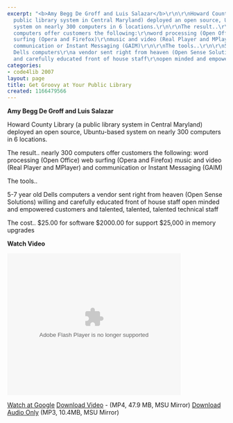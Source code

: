 ```yaml
---
excerpt: "<b>Amy Begg De Groff and Luis Salazar</b>\r\n\r\nHoward County Library (a
  public library system in Central Maryland) deployed an open source, Ubuntu-based
  system on nearly 300 computers in 6 locations.\r\n\r\nThe result..\r\nnearly 300
  computers offer customers the following:\r\nword processing (Open Office)\r\nweb
  surfing (Opera and Firefox)\r\nmusic and video (Real Player and MPlayer)\r\nand
  communication or Instant Messaging (GAIM)\r\n\r\nThe tools..\r\n\r\n5-7 year old
  Dells computers\r\na vendor sent right from heaven (Open Sense Solutions)\r\nwilling
  and carefully educated front of house staff\r\nopen minded and empowered customers\r"
categories:
- code4lib 2007
layout: page
title: Get Groovy at Your Public Library
created: 1166479566
---
```

<b>Amy Begg De Groff and Luis Salazar</b>

Howard County Library (a public library system in Central Maryland) deployed an open source, Ubuntu-based system on nearly 300 computers in 6 locations.

The result..
nearly 300 computers offer customers the following:
word processing (Open Office)
web surfing (Opera and Firefox)
music and video (Real Player and MPlayer)
and communication or Instant Messaging (GAIM)

The tools..

5-7 year old Dells computers
a vendor sent right from heaven (Open Sense Solutions)
willing and carefully educated front of house staff
open minded and empowered customers
and talented, talented, talented technical staff

The cost..
$25.00 for software
$2000.00 for support
$25,000 in memory upgrades

<b>Watch Video</b>

<embed style="width:400px; height:326px;" id="VideoPlayback" type="application/x-shockwave-flash" src="http://video.google.com/googleplayer.swf?docId=2337934137731763201&hl=en" flashvars=""> </embed>

<a href="http://video.google.com/videoplay?docid=2337934137731763201&hl=en">Watch at Google</a>
<a href="http://streaming.msu.edu/storemedia/download/ebyryan/code4lib07/code4lib07_pres_groovy_salazar.mp4">Download Video</a> - (MP4, 47.9 MB, MSU Mirror)
<a href="http://streaming.msu.edu/storemedia/download/ebyryan/c4l07audio/d2/code4lib07_pres_groovy_salazar.mp3">Download Audio Only</a> (MP3, 10.4MB, MSU Mirror)

